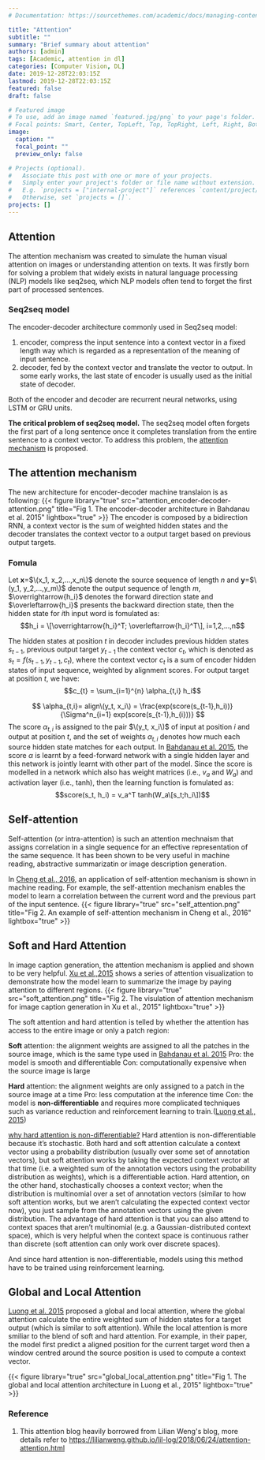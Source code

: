 ```yaml
---
# Documentation: https://sourcethemes.com/academic/docs/managing-content/

title: "Attention"
subtitle: ""
summary: "Brief summary about attention"
authors: [admin]
tags: [Academic, attention in dl]
categories: [Computer Vision, DL]
date: 2019-12-28T22:03:15Z
lastmod: 2019-12-28T22:03:15Z
featured: false
draft: false

# Featured image
# To use, add an image named `featured.jpg/png` to your page's folder.
# Focal points: Smart, Center, TopLeft, Top, TopRight, Left, Right, BottomLeft, Bottom, BottomRight.
image:
  caption: ""
  focal_point: ""
  preview_only: false

# Projects (optional).
#   Associate this post with one or more of your projects.
#   Simply enter your project's folder or file name without extension.
#   E.g. `projects = ["internal-project"]` references `content/project/deep-learning/index.md`.
#   Otherwise, set `projects = []`.
projects: []
---
```


## Attention
The attention mechanism was created to simulate the human visual attention on images or understanding attention on texts. It was firstly born for solving a problem that widely exists in natural language processing (NLP) models like seq2seq, which NLP models often tend to forget the first part of processed sentences.

### Seq2seq model
The encoder-decoder architecture commonly used in Seq2seq model:
1. encoder, compress the input sentence into a context vector in a fixed length way which is regarded as a representation of the meaning of input sentence.
2. decoder, fed by the context vector and translate the vector to output. In some early works, the last state of encoder is usually used as the initial state of decoder.  

Both of the encoder and decoder are recurrent neural networks, using LSTM or GRU units.

**The critical problem of seq2seq model.** The seq2seq model often forgets the first part of a long sentence once it completes translation from the entire sentence to a context vector. To address this problem, the [attention mechanism](https://arxiv.org/pdf/1409.0473.pdf) is proposed.

## The attention mechanism
The new architecture for encoder-decoder machine translaion is as following:
{{< figure library="true" src="attention_encoder-decoder-attention.png" title="Fig 1. The encoder-decoder architecture in Bahdanau et al. 2015" lightbox="true" >}}
The encoder is composed by a bidirection RNN, a context vector is the sum of weighted hidden states and the decoder translates the context vector to a output target based on previous output targets.  

### Fomula
Let **x**=$\(x_1, x_2,...,x_n\)$ denote the source sequence of length $n$ and **y**=$\(y_1, y_2,...,y_m\)$ denote the output sequence of length $m$, $\overrightarrow{h_i}$ denotes the forward direction state and $\overleftarrow{h_i}$ presents the backward direction state, then the hidden state for $i$th input word is fomulated as:
$$h_i = \[\overrightarrow{h_i}^T; \overleftarrow{h_i}^T\], i=1,2,...,n$$

The hidden states at position $t$ in decoder includes previous hidden states $s_{t-1}$, previous output target $y_{t-1}$ the context vector $c_t$, which is denoted as $s_{t} = f(s_{t-1}, y_{t-1}, c_{t})$, where the context vector $c_{t}$ is a sum of encoder hidden states of input sequence, weighted by alignment scores. For output target at position $t$, we have:
$$c_{t} = \sum_{i=1}^{n} \alpha_{t,i} h_i$$

$$ \alpha_{t,i}= align\(y_t, x_i\) = \frac{exp(score(s_{t-1},h_i))}{\Sigma^n_{i=1} exp(score(s_{t-1},h_{i}))} $$
The score $\alpha_{t,i}$ is assigned to the pair $\(y_t, x_i\)$ of input at position $i$ and output at position $t$, and the set of weights ${\alpha_{t,i}}$ denotes how much each source hidden state matches for each output. In [Bahdanau et al. 2015](https://arxiv.org/pdf/1409.0473.pdf), the score $\alpha$ is learnt by a feed-forward network with a single hidden layer and this network is jointly learnt with other part of the model. Since the score is modelled in a network which also has weight matrices (i.e., $v_a$ and $W_a$) and activation layer (i.e., tanh), then the learning function is fomulated as:
$$score(s_t, h_i) = v_a^T tanh(W_a\[s_t;h_i\])$$

## Self-attention
Self-attention (or intra-attention) is such an attention mechnaism that assigns correlation in a single sequence for an effective representation of the same sequence. It has been shown to be very useful in machine reading, abstractive summarizatin or image description generation.

In [Cheng et al., 2016](https://arxiv.org/pdf/1601.06733.pdf), an application of self-attention mechanism is shown in machine reading. For example, the self-attention mechanism enables the model to learn a correlation between the current word and the previous part of the input sentence.
{{< figure library="true" src="self_attention.png" title="Fig 2. An example of self-attention mechanism in Cheng et al., 2016" lightbox="true" >}}

## Soft and Hard Attention
In image caption generation, the attention mechanism is applied and shown to be very helpful. [Xu et al.,2015](http://proceedings.mlr.press/v37/xuc15.pdf) shows a series of attention visualization to demonstrate how the model learn to summarize the image by paying attention to different regions.
{{< figure library="true" src="soft_attention.png" title="Fig 2. The visulation of attention mechanism for image caption generation in Xu et al., 2015" lightbox="true" >}}

The soft attention and hard attention is telled by whether the attention has access to the entire image or only a patch region:

**Soft** attention: the alignment weights are assigned to all the patches in the source image, which is the same type used in [Bahdanau et al. 2015](https://arxiv.org/pdf/1409.0473.pdf)
Pro: the model is smooth and differentiable
Con: computationally expensive when the source image is large

**Hard** attention: the alignment weights are only assigned to a patch in the source image at a time
Pro: less computation at the inference time
Con: the model is **non-differentiable** and requires more complicated techniques such as variance reduction and reinforcement learning to train.([Luong et al., 2015](https://arxiv.org/pdf/1508.04025.pdf))

[why hard attention is non-differentiable?](https://www.quora.com/Why-is-hard-attention-non-differentiable-in-NNs) Hard attention is non-differentiable because it’s stochastic. Both hard and soft attention calculate a context vector using a probability distribution (usually over some set of annotation vectors), but soft attention works by taking the expected context vector at that time (i.e. a weighted sum of the annotation vectors using the probability distribution as weights), which is a differentiable action. Hard attention, on the other hand, stochastically chooses a context vector; when the distribution is multinomial over a set of annotation vectors (similar to how soft attention works, but we aren’t calculating the expected context vector now), you just sample from the annotation vectors using the given distribution. The advantage of hard attention is that you can also attend to context spaces that aren’t multinomial (e.g. a Gaussian-distributed context space), which is very helpful when the context space is continuous rather than discrete (soft attention can only work over discrete spaces).

And since hard attention is non-differentiable, models using this method have to be trained using reinforcement learning.

## Global and Local Attention
[Luong et al. 2015](https://arxiv.org/pdf/1508.04025.pdf) proposed a global and local attention, where the global attention calculate the entire weighted sum of hidden states for a target output (which is similar to soft attention). While the local attention is more smiliar to the blend of soft and hard attention. For example, in their paper, the model first predict a aligned position for the current target word then a window centred around the source position is used to compute a context vector.

{{< figure library="true" src="global_local_attention.png" title="Fig 1. The global and local attention architecture in Luong et al., 2015" lightbox="true" >}}



### Reference
1. This attention blog heavily borrowed from Lilian Weng's blog, more details refer to https://lilianweng.github.io/lil-log/2018/06/24/attention-attention.html
